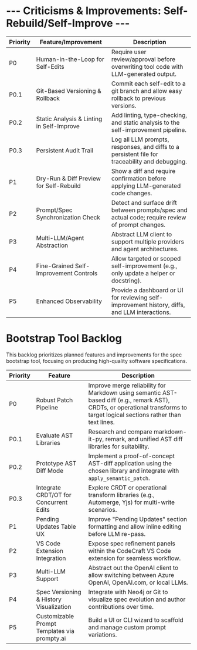 # --- Criticisms & Improvements: Self-Rebuild/Self-Improve ---
| Priority | Feature/Improvement                        | Description                                                                                                    |
|----------|--------------------------------------------|----------------------------------------------------------------------------------------------------------------|
| P0       | Human-in-the-Loop for Self-Edits           | Require user review/approval before overwriting tool code with LLM-generated output.                           |
| P0.1     | Git-Based Versioning & Rollback            | Commit each self-edit to a git branch and allow easy rollback to previous versions.                            |
| P0.2     | Static Analysis & Linting in Self-Improve  | Add linting, type-checking, and static analysis to the self-improvement pipeline.                              |
| P0.3     | Persistent Audit Trail                     | Log all LLM prompts, responses, and diffs to a persistent file for traceability and debugging.                 |
| P1       | Dry-Run & Diff Preview for Self-Rebuild    | Show a diff and require confirmation before applying LLM-generated code changes.                               |
| P2       | Prompt/Spec Synchronization Check          | Detect and surface drift between prompts/spec and actual code; require review of prompt changes.               |
| P3       | Multi-LLM/Agent Abstraction                | Abstract LLM client to support multiple providers and agent architectures.                                     |
| P4       | Fine-Grained Self-Improvement Controls     | Allow targeted or scoped self-improvement (e.g., only update a helper or docstring).                          |
| P5       | Enhanced Observability                     | Provide a dashboard or UI for reviewing self-improvement history, diffs, and LLM interactions.                 |
# Bootstrap Tool Backlog

This backlog prioritizes planned features and improvements for the spec bootstrap tool, focusing on producing high-quality software specifications.

| Priority | Feature                                   | Description                                                                                       |
| -------- | ----------------------------------------- | ------------------------------------------------------------------------------------------------- |
| P0       | Robust Patch Pipeline                     | Improve merge reliability for Markdown using semantic AST-based diff (e.g., remark AST), CRDTs, or operational transforms to target logical sections rather than text lines.  |
| P0.1     | Evaluate AST Libraries                     | Research and compare markdown-it-py, remark, and unified AST diff libraries for suitability.      |
| P0.2     | Prototype AST Diff Mode                    | Implement a proof-of-concept AST-diff application using the chosen library and integrate with `apply_semantic_patch`. |
| P0.3     | Integrate CRDT/OT for Concurrent Edits     | Explore CRDT or operational transform libraries (e.g., Automerge, Yjs) for multi-write scenarios. |
| P1       | Pending Updates Table UX                  | Improve "Pending Updates" section formatting and allow inline editing before LLM re-pass.       |
| P2       | VS Code Extension Integration             | Expose spec refinement panels within the CodeCraft VS Code extension for seamless workflow.       |
| P3       | Multi-LLM Support                         | Abstract out the OpenAI client to allow switching between Azure OpenAI, OpenAI.com, or local LLMs. |
| P4       | Spec Versioning & History Visualization   | Integrate with Neo4j or Git to visualize spec evolution and author contributions over time.       |
| P5       | Customizable Prompt Templates via prompty.ai | Build a UI or CLI wizard to scaffold and manage custom prompt variations.                         |

